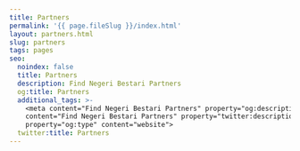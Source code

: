```yaml
---
title: Partners
permalink: '{{ page.fileSlug }}/index.html'
layout: partners.html
slug: partners
tags: pages
seo:
  noindex: false
  title: Partners
  description: Find Negeri Bestari Partners
  og:title: Partners
  additional_tags: >-
    <meta content="Find Negeri Bestari Partners" property="og:description"><meta
    content="Find Negeri Bestari Partners" property="twitter:description"><meta
    property="og:type" content="website">
  twitter:title: Partners
---
```



